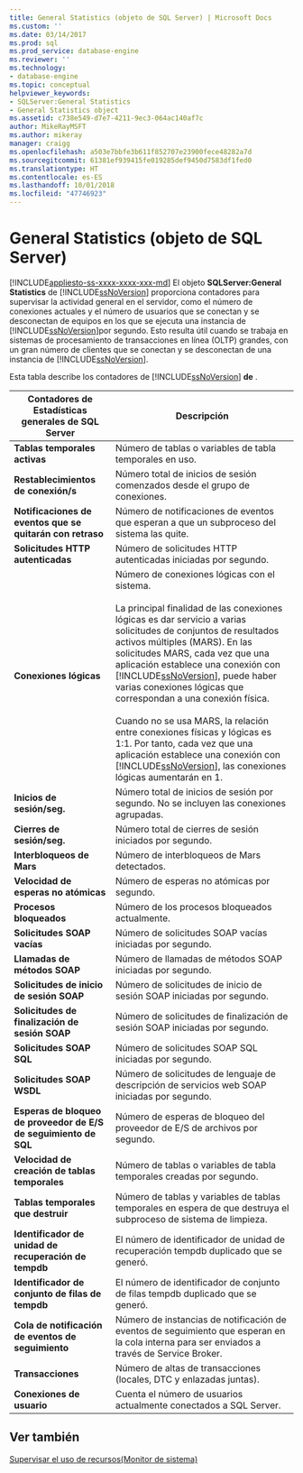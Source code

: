 ```yaml
---
title: General Statistics (objeto de SQL Server) | Microsoft Docs
ms.custom: ''
ms.date: 03/14/2017
ms.prod: sql
ms.prod_service: database-engine
ms.reviewer: ''
ms.technology:
- database-engine
ms.topic: conceptual
helpviewer_keywords:
- SQLServer:General Statistics
- General Statistics object
ms.assetid: c738e549-d7e7-4211-9ec3-064ac140af7c
author: MikeRayMSFT
ms.author: mikeray
manager: craigg
ms.openlocfilehash: a503e7bbfe3b611f852707e23900fece48282a7d
ms.sourcegitcommit: 61381ef939415fe019285def9450d7583df1fed0
ms.translationtype: HT
ms.contentlocale: es-ES
ms.lasthandoff: 10/01/2018
ms.locfileid: "47746923"
---
```

# <a name="sql-server-general-statistics-object"></a>General Statistics (objeto de SQL Server)
[!INCLUDE[appliesto-ss-xxxx-xxxx-xxx-md](../../includes/appliesto-ss-xxxx-xxxx-xxx-md.md)]
  El objeto **SQLServer:General Statistics** de [!INCLUDE[ssNoVersion](../../includes/ssnoversion-md.md)] proporciona contadores para supervisar la actividad general en el servidor, como el número de conexiones actuales y el número de usuarios que se conectan y se desconectan de equipos en los que se ejecuta una instancia de [!INCLUDE[ssNoVersion](../../includes/ssnoversion-md.md)]por segundo. Esto resulta útil cuando se trabaja en sistemas de procesamiento de transacciones en línea (OLTP) grandes, con un gran número de clientes que se conectan y se desconectan de una instancia de [!INCLUDE[ssNoVersion](../../includes/ssnoversion-md.md)].  
  
 Esta tabla describe los contadores de [!INCLUDE[ssNoVersion](../../includes/ssnoversion-md.md)] **de** .  
  
|Contadores de Estadísticas generales de SQL Server|Descripción|  
|--------------------------------------------|-----------------|  
|**Tablas temporales activas**|Número de tablas o variables de tabla temporales en uso.|  
|**Restablecimientos de conexión/s**|Número total de inicios de sesión comenzados desde el grupo de conexiones.|  
|**Notificaciones de eventos que se quitarán con retraso**|Número de notificaciones de eventos que esperan a que un subproceso del sistema las quite.|  
|**Solicitudes HTTP autenticadas**|Número de solicitudes HTTP autenticadas iniciadas por segundo.|  
|**Conexiones lógicas**|Número de conexiones lógicas con el sistema.<br /><br /> La principal finalidad de las conexiones lógicas es dar servicio a varias solicitudes de conjuntos de resultados activos múltiples (MARS). En las solicitudes MARS, cada vez que una aplicación establece una conexión con [!INCLUDE[ssNoVersion](../../includes/ssnoversion-md.md)], puede haber varias conexiones lógicas que correspondan a una conexión física.<br /><br /> Cuando no se usa MARS, la relación entre conexiones físicas y lógicas es 1:1. Por tanto, cada vez que una aplicación establece una conexión con [!INCLUDE[ssNoVersion](../../includes/ssnoversion-md.md)], las conexiones lógicas aumentarán en 1.|  
|**Inicios de sesión/seg.**|Número total de inicios de sesión por segundo. No se incluyen las conexiones agrupadas.|  
|**Cierres de sesión/seg.**|Número total de cierres de sesión iniciados por segundo.|  
|**Interbloqueos de Mars**|Número de interbloqueos de Mars detectados.|  
|**Velocidad de esperas no atómicas**|Número de esperas no atómicas por segundo.|  
|**Procesos bloqueados**|Número de los procesos bloqueados actualmente.|  
|**Solicitudes SOAP vacías**|Número de solicitudes SOAP vacías iniciadas por segundo.|  
|**Llamadas de métodos SOAP**|Número de llamadas de métodos SOAP iniciadas por segundo.|  
|**Solicitudes de inicio de sesión SOAP**|Número de solicitudes de inicio de sesión SOAP iniciadas por segundo.|  
|**Solicitudes de finalización de sesión SOAP**|Número de solicitudes de finalización de sesión SOAP iniciadas por segundo.|  
|**Solicitudes SOAP SQL**|Número de solicitudes SOAP SQL iniciadas por segundo.|  
|**Solicitudes SOAP WSDL**|Número de solicitudes de lenguaje de descripción de servicios web SOAP iniciadas por segundo.|  
|**Esperas de bloqueo de proveedor de E/S de seguimiento de SQL**|Número de esperas de bloqueo del proveedor de E/S de archivos por segundo.| 
|**Velocidad de creación de tablas temporales**|Número de tablas o variables de tabla temporales creadas por segundo.|  
|**Tablas temporales que destruir**|Número de tablas y variables de tablas temporales en espera de que destruya el subproceso de sistema de limpieza.|  
|**Identificador de unidad de recuperación de tempdb**|El número de identificador de unidad de recuperación tempdb duplicado que se generó.|
|**Identificador de conjunto de filas de tempdb**|El número de identificador de conjunto de filas tempdb duplicado que se generó.| 
|**Cola de notificación de eventos de seguimiento**|Número de instancias de notificación de eventos de seguimiento que esperan en la cola interna para ser enviados a través de Service Broker.|  
|**Transacciones**|Número de altas de transacciones (locales, DTC y enlazadas juntas).|  
|**Conexiones de usuario**|Cuenta el número de usuarios actualmente conectados a SQL Server.|  
  
## <a name="see-also"></a>Ver también  
 [Supervisar el uso de recursos&#40;Monitor de sistema&#41;](../../relational-databases/performance-monitor/monitor-resource-usage-system-monitor.md)  
  
  
